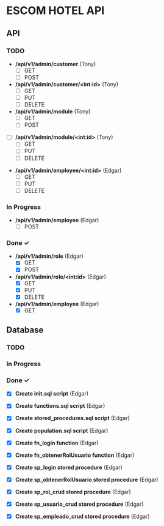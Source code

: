 # ESCOM HOTEL API

## API

### TODO

- **/api/v1/admin/customer** (Tony)
    - [ ] GET
    - [ ] POST
- **/api/v1/admin/customer/\<int:id\>** (Tony)
    - [ ] GET
    - [ ] PUT
    - [ ] DELETE
- **/api/v1/admin/module** (Tony)
    - [ ] GET
    - [ ] POST
- [ ] **/api/v1/admin/module/\<int:id\>** (Tony)
    - [ ] GET
    - [ ] PUT
    - [ ] DELETE
- **/api/v1/admin/employee/\<int:id\>** (Edgar)
    - [ ] GET
    - [ ] PUT
    - [ ] DELETE

### In Progress
- **/api/v1/admin/employee** (Edgar)
    - [ ] POST

### Done ✓
- **/api/v1/admin/role** (Edgar)
    - [x] GET
    - [x] POST
- **/api/v1/admin/role/\<int:id\>** (Edgar)
    - [x] GET
    - [x] PUT
    - [x] DELETE
- **/api/v1/admin/employee** (Edgar)
    - [x] GET

## Database

### TODO

### In Progress

### Done ✓
- [x] **Create init.sql script** (Edgar)
- [x] **Create functions.sql script** (Edgar)
- [x] **Create stored_procedures.sql script** (Edgar)
- [x] **Create population.sql script** (Edgar)
- [x] **Create fn_login function** (Edgar)
- [x] **Create fn_obtenerRolUsuario function** (Edgar)
- [x] **Create sp_login stored procedure** (Edgar)
- [x] **Create sp_obtenerRolUsuario stored procedure** (Edgar)
- [x] **Create sp_rol_crud stored procedure** (Edgar)
- [x] **Create sp_usuario_crud stored procedure** (Edgar)
- [x] **Create sp_empleado_crud stored procedure** (Edgar)

